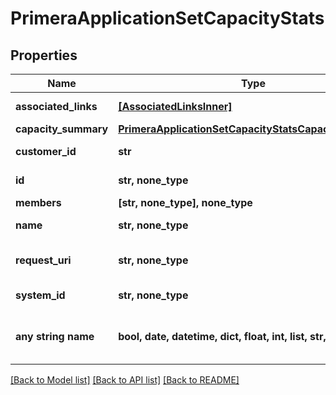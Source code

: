 # PrimeraApplicationSetCapacityStats


## Properties
Name | Type | Description | Notes
------------ | ------------- | ------------- | -------------
**associated_links** | [**[AssociatedLinksInner]**](AssociatedLinksInner.md) | Associated Links Details | [optional] 
**capacity_summary** | [**PrimeraApplicationSetCapacityStatsCapacitySummary**](PrimeraApplicationSetCapacityStatsCapacitySummary.md) |  | [optional] 
**customer_id** | **str** | The customer application identifier | [optional] 
**id** | **str, none_type** | Uid of the applicationset | [optional] 
**members** | **[str, none_type], none_type** | Volume Names | [optional] 
**name** | **str, none_type** | Name of the application set | [optional] 
**request_uri** | **str, none_type** | RequestUri for applicationsets resources | [optional] 
**system_id** | **str, none_type** | SystemId/serialNumber of the array. | [optional] 
**any string name** | **bool, date, datetime, dict, float, int, list, str, none_type** | any string name can be used but the value must be the correct type | [optional]

[[Back to Model list]](../README.md#documentation-for-models) [[Back to API list]](../README.md#documentation-for-api-endpoints) [[Back to README]](../README.md)


